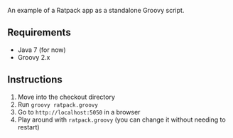 An example of a Ratpack app as a standalone Groovy script.

## Requirements 

* Java 7 (for now)
* Groovy 2.x

## Instructions

1. Move into the checkout directory
2. Run `groovy ratpack.groovy`
3. Go to `http://localhost:5050` in a browser
4. Play around with `ratpack.groovy` (you can change it without needing to restart)

